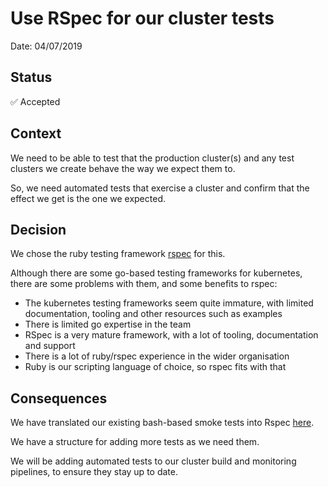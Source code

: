 # Use RSpec for our cluster tests

Date: 04/07/2019

## Status

✅ Accepted

## Context

We need to be able to test that the production cluster(s) and any test clusters we create behave the way we expect them to.

So, we need automated tests that exercise a cluster and confirm that the effect we get is the one we expected.

## Decision

We chose the ruby testing framework [rspec] for this.

Although there are some go-based testing frameworks for kubernetes, there are some problems with them, and some benefits to rspec:

* The kubernetes testing frameworks seem quite immature, with limited documentation, tooling and other resources such as examples
* There is limited go expertise in the team
* RSpec is a very mature framework, with a lot of tooling, documentation and support
* There is a lot of ruby/rspec experience in the wider organisation
* Ruby is our scripting language of choice, so rspec fits with that

## Consequences

We have translated our existing bash-based smoke tests into Rspec [here][smoke-tests].

We have a structure for adding more tests as we need them.

We will be adding automated tests to our cluster build and monitoring pipelines, to ensure they stay up to date.

[rspec]: https://rspec.info/
[smoke-tests]: https://github.com/ministryofjustice/cloud-platform-smoke-tests
